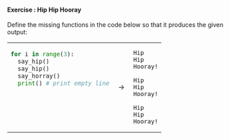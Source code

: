 #### Exercise : Hip Hip Hooray

Define the missing functions in the code below so that it produces the given output:

<table>
<tr>
  <td>

```python
for i in range(3):
  say_hip()
  say_hip()
  say_horray()
  print() # print empty line
  
  
  
  
  
```
  </td>
  <td>&nbsp;→&nbsp;</td>
  <td>
  
```
Hip
Hip
Hooray!

Hip
Hip
Hooray!

Hip
Hip
Hooray!
```
  </td>
</tr>
</table>